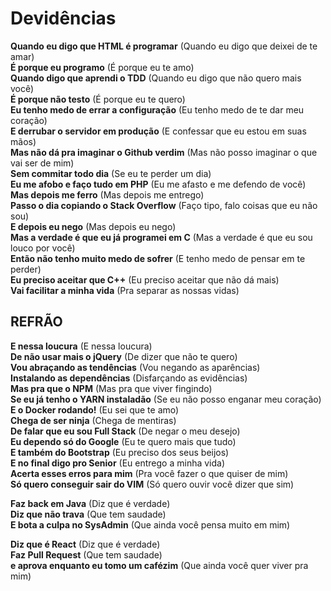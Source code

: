 # Devidências

**Quando eu digo que HTML é programar** (Quando eu digo que deixei de te amar)  
**É porque eu programo** (É porque eu te amo)  
**Quando digo que aprendi o TDD** (Quando eu digo que não quero mais você)  
**É porque não testo** (É porque eu te quero)  
**Eu tenho medo de errar a configuração** (Eu tenho medo de te dar meu coração)  
**E derrubar o servidor em produção** (E confessar que eu estou em suas mãos)  
**Mas não dá pra imaginar o Github verdim** (Mas não posso imaginar o que vai ser de mim)  
**Sem commitar todo dia** (Se eu te perder um dia)  
**Eu me afobo e faço tudo em PHP** (Eu me afasto e me defendo de você)  
**Mas depois me ferro** (Mas depois me entrego)  
**Passo o dia copiando o Stack Overflow** (Faço tipo, falo coisas que eu não sou)  
**E depois eu nego** (Mas depois eu nego)  
**Mas a verdade é que eu já programei em C** (Mas a verdade é que eu sou louco por você)  
**Então não tenho muito medo de sofrer** (E tenho medo de pensar em te perder)  
**Eu preciso aceitar que C++** (Eu preciso aceitar que não dá mais)  
**Vai facilitar a minha vida** (Pra separar as nossas vidas)

## REFRÃO

**E nessa loucura** (E nessa loucura)  
**De não usar mais o jQuery** (De dizer que não te quero)  
**Vou abraçando as tendências** (Vou negando as aparências)  
**Instalando as dependências** (Disfarçando as evidências)  
**Mas pra que o NPM** (Mas pra que viver fingindo)  
**Se eu já tenho o YARN instaladão** (Se eu não posso enganar meu coração)  
**E o Docker rodando!** (Eu sei que te amo)  
**Chega de ser ninja** (Chega de mentiras)  
**De falar que eu sou Full Stack** (De negar o meu desejo)  
**Eu dependo só do Google** (Eu te quero mais que tudo)  
**E também do Bootstrap** (Eu preciso dos seus beijos)  
**E no final digo pro Senior** (Eu entrego a minha vida)  
**Acerta esses erros para mim** (Pra você fazer o que quiser de mim)  
**Só quero conseguir sair do VIM** (Só quero ouvir você dizer que sim)

**Faz back em Java** (Diz que é verdade)  
**Diz que não trava** (Que tem saudade)  
**E bota a culpa no SysAdmin** (Que ainda você pensa muito em mim)

**Diz que é React** (Diz que é verdade)  
**Faz Pull Request** (Que tem saudade)  
**e aprova enquanto eu tomo um cafézim** (Que ainda você quer viver pra mim)
